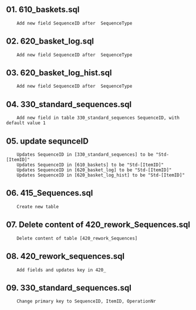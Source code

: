 ## 01. 610_baskets.sql
		Add new field SequenceID after  SequenceType

## 02. 620_basket_log.sql
		Add new field SequenceID after  SequenceType
		
## 03. 620_basket_log_hist.sql
		Add new field SequenceID after  SequenceType

## 04. 330_standard_sequences.sql
		Add new field in table 330_standard_sequences SequenceID, with default value 1
		
## 05. update sequnceID 
		Updates SequenceID in [330_standard_sequences] to be "Std-[ItemID]"
		Updates SequenceID in [610_baskets] to be "Std-[ItemID]"
		Updates SequenceID in [620_basket_log] to be "Std-[ItemID]"
		Updates SequenceID in [620_basket_log_hist] to be "Std-[ItemID]"

		

		
## 06. 415_Sequences.sql
		Create new table 

		
## 07. Delete content of 420_rework_Sequences.sql
		Delete content of table [420_rework_Sequences]
		
## 08. 420_rework_sequences.sql
		Add fields and updates key in 420_

## 09. 330_standard_sequences.sql		
		Change primary key to SequenceID, ItemID, OperationNr
